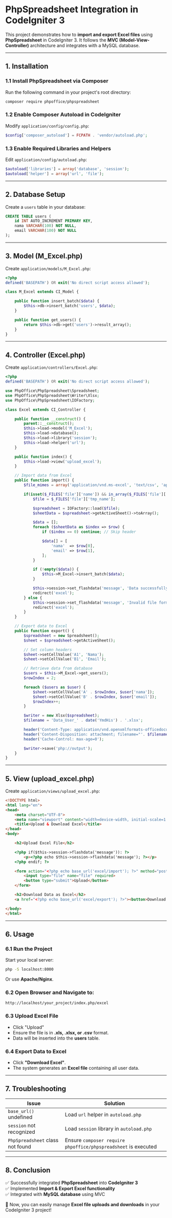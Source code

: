 

# **PhpSpreadsheet Integration in CodeIgniter 3**

This project demonstrates how to **import and export Excel files** using **PhpSpreadsheet** in CodeIgniter 3. It follows the **MVC (Model-View-Controller)** architecture and integrates with a MySQL database.

---

## **1. Installation**

### **1.1 Install PhpSpreadsheet via Composer**
Run the following command in your project's root directory:
```bash
composer require phpoffice/phpspreadsheet
```

### **1.2 Enable Composer Autoload in CodeIgniter**
Modify `application/config/config.php`:
```php
$config['composer_autoload'] = FCPATH . 'vendor/autoload.php';
```

### **1.3 Enable Required Libraries and Helpers**
Edit `application/config/autoload.php`:
```php
$autoload['libraries'] = array('database', 'session');
$autoload['helper'] = array('url', 'file');
```

---

## **2. Database Setup**
Create a `users` table in your database:
```sql
CREATE TABLE users (
    id INT AUTO_INCREMENT PRIMARY KEY,
    nama VARCHAR(100) NOT NULL,
    email VARCHAR(100) NOT NULL
);
```

---

## **3. Model (M_Excel.php)**
Create `application/models/M_Excel.php`:
```php
<?php
defined('BASEPATH') OR exit('No direct script access allowed');

class M_Excel extends CI_Model {

    public function insert_batch($data) {
        $this->db->insert_batch('users', $data);
    }

    public function get_users() {
        return $this->db->get('users')->result_array();
    }
}
```

---

## **4. Controller (Excel.php)**
Create `application/controllers/Excel.php`:
```php
<?php
defined('BASEPATH') OR exit('No direct script access allowed');

use PhpOffice\PhpSpreadsheet\Spreadsheet;
use PhpOffice\PhpSpreadsheet\Writer\Xlsx;
use PhpOffice\PhpSpreadsheet\IOFactory;

class Excel extends CI_Controller {

    public function __construct() {
        parent::__construct();
        $this->load->model('M_Excel');
        $this->load->database();
        $this->load->library('session');
        $this->load->helper('url');
    }

    public function index() {
        $this->load->view('upload_excel');
    }

    // Import data from Excel
    public function import() {
        $file_mimes = array('application/vnd.ms-excel', 'text/csv', 'application/vnd.openxmlformats-officedocument.spreadsheetml.sheet');

        if(isset($_FILES['file']['name']) && in_array($_FILES['file']['type'], $file_mimes)) {
            $file = $_FILES['file']['tmp_name'];

            $spreadsheet = IOFactory::load($file);
            $sheetData = $spreadsheet->getActiveSheet()->toArray();

            $data = [];
            foreach ($sheetData as $index => $row) {
                if ($index == 0) continue; // Skip header

                $data[] = [
                    'nama'  => $row[0],
                    'email' => $row[1],
                ];
            }

            if (!empty($data)) {
                $this->M_Excel->insert_batch($data);
            }

            $this->session->set_flashdata('message', 'Data successfully imported!');
            redirect('excel');
        } else {
            $this->session->set_flashdata('message', 'Invalid file format!');
            redirect('excel');
        }
    }

    // Export data to Excel
    public function export() {
        $spreadsheet = new Spreadsheet();
        $sheet = $spreadsheet->getActiveSheet();

        // Set column headers
        $sheet->setCellValue('A1', 'Nama');
        $sheet->setCellValue('B1', 'Email');

        // Retrieve data from database
        $users = $this->M_Excel->get_users();
        $rowIndex = 2;

        foreach ($users as $user) {
            $sheet->setCellValue('A' . $rowIndex, $user['nama']);
            $sheet->setCellValue('B' . $rowIndex, $user['email']);
            $rowIndex++;
        }

        $writer = new Xlsx($spreadsheet);
        $filename = 'Data_User_' . date('YmdHis') . '.xlsx';

        header('Content-Type: application/vnd.openxmlformats-officedocument.spreadsheetml.sheet');
        header('Content-Disposition: attachment; filename="'. $filename .'"');
        header('Cache-Control: max-age=0');

        $writer->save('php://output');
    }
}
```

---

## **5. View (upload_excel.php)**
Create `application/views/upload_excel.php`:
```html
<!DOCTYPE html>
<html lang="en">
<head>
    <meta charset="UTF-8">
    <meta name="viewport" content="width=device-width, initial-scale=1.0">
    <title>Upload & Download Excel</title>
</head>
<body>

    <h2>Upload Excel File</h2>

    <?php if($this->session->flashdata('message')): ?>
        <p><?php echo $this->session->flashdata('message'); ?></p>
    <?php endif; ?>

    <form action="<?php echo base_url('excel/import'); ?>" method="post" enctype="multipart/form-data">
        <input type="file" name="file" required>
        <button type="submit">Upload</button>
    </form>

    <h2>Download Data as Excel</h2>
    <a href="<?php echo base_url('excel/export'); ?>"><button>Download Excel</button></a>

</body>
</html>
```

---

## **6. Usage**
### **6.1 Run the Project**
Start your local server:
```bash
php -S localhost:8000
```
Or use **Apache/Nginx**.

### **6.2 Open Browser and Navigate to:**
```
http://localhost/your_project/index.php/excel
```

### **6.3 Upload Excel File**
- Click "Upload"
- Ensure the file is in **.xls, .xlsx, or .csv** format.
- Data will be inserted into the **users** table.

### **6.4 Export Data to Excel**
- Click **"Download Excel"**.
- The system generates an **Excel file** containing all user data.

---

## **7. Troubleshooting**
| **Issue** | **Solution** |
|-----------|-------------|
| `base_url()` undefined | Load `url` helper in `autoload.php` |
| `session` not recognized | Load `session` library in `autoload.php` |
| `PhpSpreadsheet` class not found | Ensure `composer require phpoffice/phpspreadsheet` is executed |

---

## **8. Conclusion**
✅ Successfully integrated **PhpSpreadsheet** into **CodeIgniter 3**  
✅ Implemented **Import & Export Excel functionality**  
✅ Integrated with **MySQL database** using MVC  

🚀 Now, you can easily manage **Excel file uploads and downloads** in your CodeIgniter 3 project!

